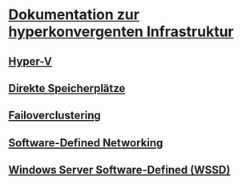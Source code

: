 # [Dokumentation zur hyperkonvergenten Infrastruktur](index.yml)
## [Hyper-V](../virtualization/hyper-v/index.md)
## [Direkte Speicherplätze](../storage/storage-spaces/storage-spaces-direct-overview.md)
## [Failoverclustering](../failover-clustering/failover-clustering-overview.md)
## [Software-Defined Networking](https://docs.microsoft.com/windows-server/networking/sdn/)
## [Windows Server Software-Defined (WSSD)](https://www.microsoft.com/en-us/cloud-platform/software-defined-datacenter)
